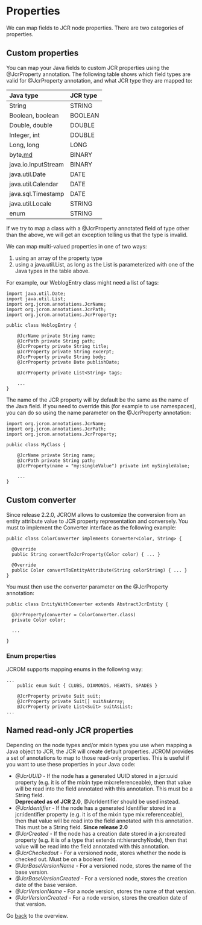 # Properties #

We can map fields to JCR node properties. There are two categories of properties.

## Custom properties ##

You can map your Java fields to custom JCR properties using the @JcrProperty annotation. The following table shows which field types are valid for @JcrProperty annotation, and what JCR type they are mapped to:

| **Java type** | **JCR type** |
|:--------------|:-------------|
| String        | STRING       |
| Boolean, boolean | BOOLEAN      |
| Double, double | DOUBLE       |
| Integer, int  | DOUBLE       |
| Long, long    | LONG         |
| byte[.md](.md) | BINARY       |
| java.io.InputStream | BINARY       |
| java.util.Date | DATE         |
| java.util.Calendar | DATE         |
| java.sql.Timestamp | DATE         |
| java.util.Locale | STRING       |
| enum          | STRING       |

If we try to map a class with a @JcrProperty annotated field of type other than the above, we will get an exception telling us that the type is invalid.

We can map multi-valued properties in one of two ways:

  1. using an array of the property type
  1. using a java.util.List, as long as the List is parameterized with one of the Java types in the table above.

For example, our WeblogEntry class might need a list of tags:

```
import java.util.Date;
import java.util.List;
import org.jcrom.annotations.JcrName;
import org.jcrom.annotations.JcrPath;
import org.jcrom.annotations.JcrProperty;

public class WeblogEntry {
	
	@JcrName private String name;
	@JcrPath private String path;
	@JcrProperty private String title;
	@JcrProperty private String excerpt;
	@JcrProperty private String body;
	@JcrProperty private Date publishDate;

	@JcrProperty private List<String> tags;
	
	...
}
```

The name of the JCR property will by default be the same as the name of the Java field. If you need to override this (for example to use namespaces), you can do so using the name parameter on the @JcrProperty annotation:

```
import org.jcrom.annotations.JcrName;
import org.jcrom.annotations.JcrPath;
import org.jcrom.annotations.JcrProperty;

public class MyClass {

    @JcrName private String name;
    @JcrPath private String path;
    @JcrProperty(name = "my:singleValue") private int mySingleValue;

    ...
}
```

## Custom converter ##

Since release 2.2.0, JCROM allows to customize the conversion from an entity attribute value to JCR property representation and conversely.
You must to implement the Converter interface as the following example:

```
public class ColorConverter implements Converter<Color, String> {

  @Override
  public String convertToJcrProperty(Color color) { ... }

  @Override
  public Color convertToEntityAttribute(String colorString) { ... }
}
```

You must then use the converter parameter on the @JcrProperty annotation:

```
public class EntityWithConverter extends AbstractJcrEntity {

  @JcrProperty(converter = ColorConverter.class)
  private Color color;
  
  ...
  
}
```

### Enum properties ###

JCROM supports mapping enums in the following way:

```
...
    public enum Suit { CLUBS, DIAMONDS, HEARTS, SPADES }
    
    @JcrProperty private Suit suit;
    @JcrProperty private Suit[] suitAsArray;
    @JcrProperty private List<Suit> suitAsList;
...
```

## Named read-only JCR properties ##

Depending on the node types and/or mixin types you use when mapping a Java object to JCR, the JCR will create default properties. JCROM provides a set of annotations to map to those read-only properties. This is useful if you want to use these properties in your Java code:

  * _@JcrUUID_ - If the node has a generated UUID stored in a jcr:uuid property (e.g. it is of the mixin type mix:referenceable), then that value will be read into the field annotated with this annotation. This must be a String field. <br />**Deprecated as of JCR 2.0**, @JcrIdentifier should be used instead.
  * _@JcrIdentifier_ - If the node has a generated Identifier stored in a jcr:identifier property (e.g. it is of the mixin type mix:referenceable), then that value will be read into the field annotated with this annotation. This must be a String field. **Since release 2.0**
  * _@JcrCreated_ - If the node has a creation date stored in a jcr:created property (e.g. it is of a type that extends nt:hierarchyNode), then that value will be read into the field annotated with this annotation.
  * _@JcrCheckedout_ - For a versioned node, stores whether the node is checked out. Must be on a boolean field.
  * _@JcrBaseVersionName_ - For a versioned node, stores the name of the base version.
  * _@JcrBaseVersionCreated_ - For a versioned node, stores the creation date of the base version.
  * _@JcrVersionName_ - For a node version, stores the name of that version.
  * _@JcrVersionCreated_ - For a node version, stores the creation date of that version.

Go [back](UserGuide.md) to the overview.